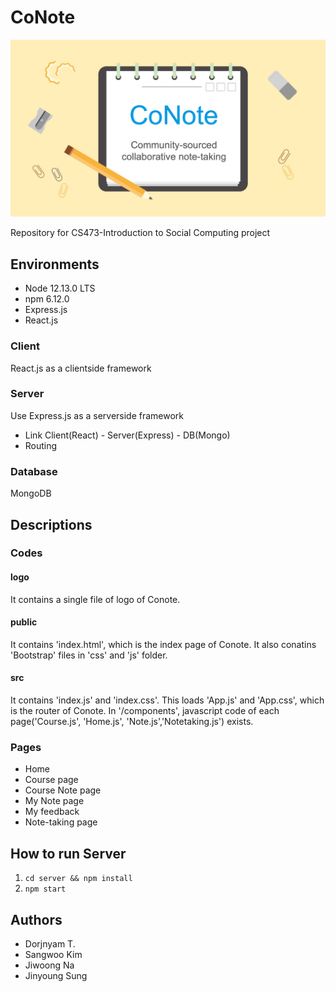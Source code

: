 # CoNote

![logo](./logo/logo.jpg)

Repository for CS473-Introduction to Social Computing project

## Environments
- Node 12.13.0 LTS
- npm 6.12.0
- Express.js
- React.js

### Client
React.js as a clientside framework

### Server
Use Express.js as a serverside framework
- Link Client(React) - Server(Express) - DB(Mongo)
- Routing

### Database
MongoDB

## Descriptions

### Codes

#### logo

It contains a single file of logo of Conote.

#### public

It contains 'index.html', which is the index page of Conote. It also conatins 'Bootstrap' files in 'css' and 'js' folder.

#### src

It contains 'index.js' and 'index.css'. This loads 'App.js' and 'App.css', which is the router of Conote. In '/components', javascript code of each page('Course.js', 'Home.js', 'Note.js','Notetaking.js') exists.


### Pages
- Home
- Course page
- Course Note page
- My Note page
- My feedback
- Note-taking page

## How to run Server
1. `cd server && npm install`
2. `npm start`

## Authors
- Dorjnyam T.
- Sangwoo Kim
- Jiwoong Na
- Jinyoung Sung
